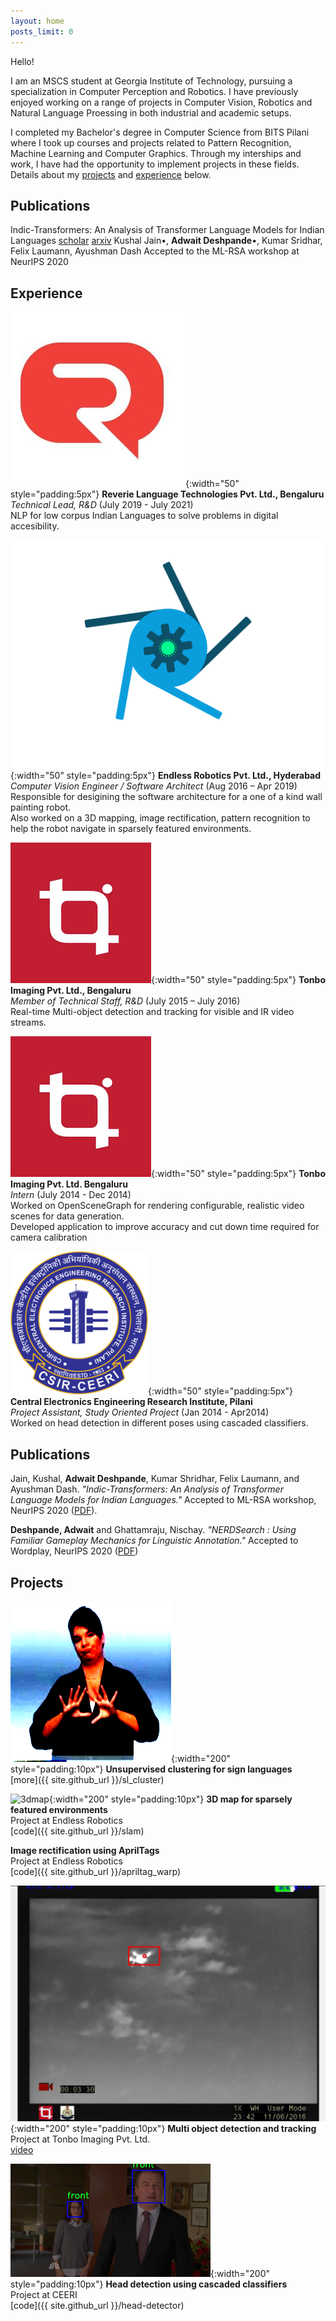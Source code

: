 ```yaml
---
layout: home
posts_limit: 0
---
```

Hello!

I am an MSCS student at Georgia Institute of Technology, pursuing a specialization in Computer Perception and Robotics. I have previously enjoyed working on a range of projects in Computer Vision, Robotics and Natural Language Proessing in both industrial and academic setups.

I completed my Bachelor's degree in Computer Science from BITS Pilani where I took up courses and projects related to Pattern Recognition, Machine Learning and Computer Graphics. Through my interships and work, I have had the opportunity to implement projects in these fields. Details about my [projects](#projects) and [experience](#experience) below.

## Publications
Indic-Transformers: An Analysis of Transformer Language Models for Indian Languages [scholar](https://scholar.google.com/citations?view_op=view_citation&hl=en&user=7sOrFjQAAAAJ&citation_for_view=7sOrFjQAAAAJ:u5HHmVD_uO8C) [arxiv](https://arxiv.org/abs/2011.02323)
Kushal Jain•, **Adwait Deshpande**•, Kumar Sridhar, Felix Laumann, Ayushman Dash
Accepted to the ML-RSA workshop at NeurIPS 2020

## Experience

![revlogo](assets/img/revico.jpeg){:width="50" style="padding:5px"} **Reverie Language Technologies Pvt. Ltd., Bengaluru**  
*Technical Lead, R&D* (July 2019 - July 2021)  
NLP for low corpus Indian Languages to solve problems in digital accesibility.  

![erlogo](assets/img/er_logo.png){:width="50" style="padding:5px"} **Endless Robotics Pvt. Ltd., Hyderabad**   
*Computer Vision Engineer / Software Architect* (Aug 2016 – Apr 2019)   
Responsible for desigining the software architecture for a one of a kind wall painting robot.   
Also worked on a 3D mapping, image rectification, pattern recognition to help the robot navigate
in sparsely featured environments.  

![tonbologo](assets/img/tonbo.png){:width="50" style="padding:5px"} **Tonbo Imaging Pvt. Ltd., Bengaluru**   
*Member of Technical Staff, R&D* (July 2015 – July 2016)  
Real-time Multi-object detection and tracking for visible and IR video streams.

![tonbologo](assets/img/tonbo.png){:width="50" style="padding:5px"} **Tonbo Imaging Pvt. Ltd. Bengaluru**  
*Intern* (July 2014 - Dec 2014)   
Worked on OpenSceneGraph for rendering configurable, realistic video scenes for data generation.  
Developed application to improve accuracy and cut down time required for camera calibration

![ceerilogo](assets/img/ceeri.png){:width="50" style="padding:5px"} **Central Electronics Engineering Research Institute, Pilani**  
*Project Assistant, Study Oriented Project* (Jan 2014 - Apr2014)  
Worked on head detection in different poses using cascaded classifiers.
## Publications
Jain, Kushal, **Adwait Deshpande**, Kumar Shridhar, Felix Laumann, and Ayushman Dash. *"Indic-Transformers: An Analysis of Transformer Language Models for Indian Languages."* Accepted to ML-RSA workshop, NeurIPS 2020 ([PDF](https://arxiv.org/pdf/2011.02323)).

**Deshpande, Adwait** and Ghattamraju, Nischay. *"NERDSearch : Using Familiar Gameplay Mechanics for Linguistic Annotation."* Accepted to Wordplay, NeurIPS 2020 ([PDF](https://wordplay-workshop.github.io/modern/assets/pdfs/15.pdf))

## Projects
![sign cluster](assets/img/cluster.gif){:width="200" style="padding:10px"}
**Unsupervised clustering for sign languages**    
[more]({{ site.github_url }}/sl_cluster)  

![3dmap](assets/img/map.gif){:width="200" style="padding:10px"} **3D map for sparsely featured environments**  
Project at Endless Robotics    
[code]({{ site.github_url }}/slam)  
  
**Image rectification using AprilTags**  
Project at Endless Robotics  
[code]({{ site.github_url }}/apriltag_warp)  

![VIP-ST](assets/img/tonbo1.png){:width="200" style="padding:10px"}
**Multi object detection and tracking**  
Project at Tonbo Imaging Pvt. Ltd.  
[video](https://www.youtube.com/watch?list=PLSstQfZmdaXExyIMN6VM_w0KRleB8weVS&v=Ih7xU9-zGDE)
  
![haar-gif](assets/img/haar.gif){:width="200" style="padding:10px"}
**Head detection using cascaded classifiers**  
Project at CEERI   
[code]({{ site.github_url }}/head-detector)  
  
